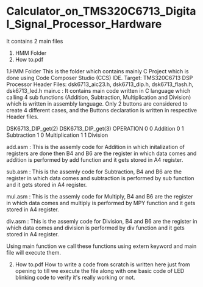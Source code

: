 # Calculator_on_TMS320C6713_Digital_Signal_Processor_Hardware

It contains 2 main files
1. HMM Folder
2. How to.pdf


1.HMM Folder
  This is the folder which contains mainly C Project which is done using Code Composer Studio (CCS) IDE.
  Target: TMS320C6713 DSP Processor
  Header Files: dsk6713_aic23.h, dsk6713_dip.h, dsk6713_flash.h, dsk6713_led.h
  main.c : It contains main code written in C language which calling 4 sub functions (Addition, Subtraction, Multiplication and Division) which is written in assembly language.
  Only 2 buttons are considered to create 4 different cases, and the Buttons declaration is written in respective Header files.

  DSK6713_DIP_get(2)    DSK6713_DIP_get(3)    OPERATION
        0                     0               Addition
        0                     1               Subtraction
        1                     0               Multiplication
        1                     1               Division


   add.asm : This is the assemly code for Addition in which initalization of registers are done then B4 and B6 are the register in which data comes and addition is 
   performed by add function and it gets stored in A4 register. 

   sub.asm : This is the assemly code for Subtraction, B4 and B6 are the register in which data comes and subtraction is performed by sub function and it gets stored in A4 register.

   mul.asm : This is the assemly code for Multiply, B4 and B6 are the register in which data comes and multiply is performed by MPY function and it gets stored in A4 register.

   div.asm : This is the assemly code for Division, B4 and B6 are the register in which data comes and division is performed by div function and it gets stored in A4 register.

   Using main function we call these functions using extern keyword and main file will execute them.
 
 2. How to.pdf
    How to write a code from scratch is written here just from opening to till we execute the file along with one basic code of LED blinking code to verify it's really working or not.
      
